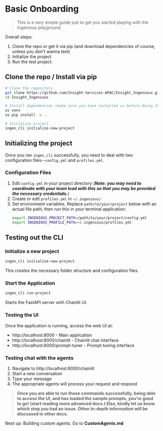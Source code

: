 # Basic Onboarding

> This is a very simple guide just to get you started playing with the Ingenious playground.

Overall steps:
1. Clone the repo or get it via pip (and download dependencies of course, unless you don't wanna test)
2. Initialize the project
3. Run the test project.


## Clone the repo / Install via pip

```bash
# Clone the repository
git clone https://github.com/Insight-Services-APAC/Insight_Ingenious.git
cd Insight_Ingenious

# Install dependencies (make sure you have installed uv before doing this)
uv venv
uv pip install -e .

# Initialize project
ingen_cli initialize-new-project
```
## Initializing the project
Once you ran `ingen_cli` successfully, you need to deal with two configuration files--`config.yml` and `profiles.yml`.

### Configuration Files
1. Edit `config.yml` in your project directory (**_Note: you may need to coordinate with your team lead with this so that you may be provided the necessary credentials._**)
2. Create or edit `profiles.yml` in `~/.ingenious/`
3. Set environment variables. Replace `path/to/your/project` below with an actual file path, then run this in your terminal application:
   ```bash
   export INGENIOUS_PROJECT_PATH=/path/to/your/project/config.yml
   export INGENIOUS_PROFILE_PATH=~/.ingenious/profiles.yml
   ```

## Testing out the CLI

### Initialize a new project

```bash
ingen_cli initialize-new-project
```

This creates the necessary folder structure and configuration files.

### Start the Application

```bash
ingen_cli run-project
```

Starts the FastAPI server with Chainlit UI.

### Testing the UI

Once the application is running, access the web UI at:
- http://localhost:8000 - Main application
- http://localhost:8000/chainlit - Chainlit chat interface
- http://localhost:8000/prompt-tuner - Prompt tuning interface

### Testing chat with the agents

1. Navigate to http://localhost:8000/chainlit
2. Start a new conversation
3. Type your message
4. The appropriate agents will process your request and respond

> **Once you are able to run those commands successfully, being able to access the UI, and has loaded the sample prompts, you're good to go! (start reading more advanced docs.) Else, kindly let us know which step you had an issue. Other in-depth information will be discussed in other docs.**

Next up: Building custom agents. Go to **CustomAgents.md**
